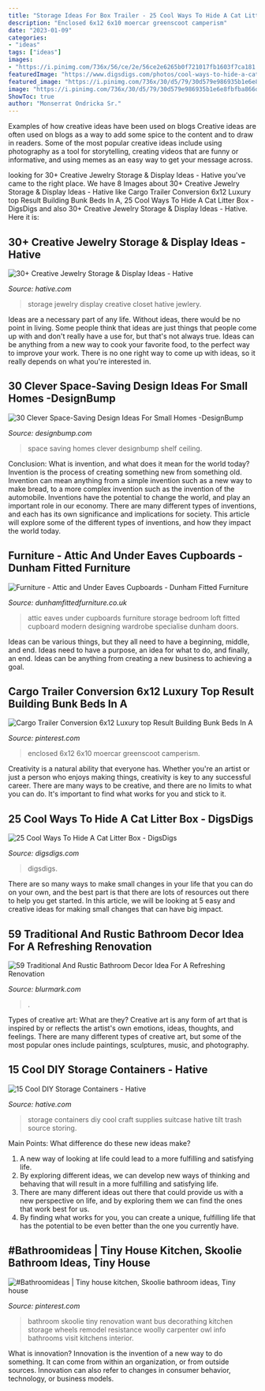 ```yaml
---
title: "Storage Ideas For Box Trailer - 25 Cool Ways To Hide A Cat Litter Box"
description: "Enclosed 6x12 6x10 moercar greenscoot camperism"
date: "2023-01-09"
categories:
- "ideas"
tags: ["ideas"]
images:
- "https://i.pinimg.com/736x/56/ce/2e/56ce2e6265b0f721017fb1603f7ca181.jpg"
featuredImage: "https://www.digsdigs.com/photos/cool-ways-to-hide-a-cat-litter-box-3.jpg"
featured_image: "https://i.pinimg.com/736x/30/d5/79/30d579e986935b1e6e8fbfba866d32b9.jpg"
image: "https://i.pinimg.com/736x/30/d5/79/30d579e986935b1e6e8fbfba866d32b9.jpg"
ShowToc: true
author: "Monserrat Ondricka Sr."
---
```



Examples of how creative ideas have been used on blogs
Creative ideas are often used on blogs as a way to add some spice to the content and to draw in readers. Some of the most popular creative ideas include using photography as a tool for storytelling, creating videos that are funny or informative, and using memes as an easy way to get your message across.

	

		
looking for 30+ Creative Jewelry Storage &amp; Display Ideas - Hative you've came to the right place. We have 8 Images about 30+ Creative Jewelry Storage &amp; Display Ideas - Hative like Cargo Trailer Conversion 6x12 Luxury top Result Building Bunk Beds In A, 25 Cool Ways To Hide A Cat Litter Box - DigsDigs and also 30+ Creative Jewelry Storage &amp; Display Ideas - Hative. Here it is:
		
    
## 30+ Creative Jewelry Storage &amp; Display Ideas - Hative

<img loading=lazy src="https://hative.com/wp-content/uploads/2015/01/jewelry-storage-display-ideas/19-closet-jewlery-storage.jpg" onerror="this.onerror=null;this.src='https://tse3.mm.bing.net/th?id=OIP.CcOPw0UBFo31M4naFHWcrwHaLH&amp;pid=15.1';" alt="30+ Creative Jewelry Storage &amp; Display Ideas - Hative">

_Source: hative.com_

>storage jewelry display creative closet hative jewlery. 

	

Ideas are a necessary part of any life. Without ideas, there would be no point in living. Some people think that ideas are just things that people come up with and don't really have a use for, but that's not always true. Ideas can be anything from a new way to cook your favorite food, to the perfect way to improve your work. There is no one right way to come up with ideas, so it really depends on what you're interested in.

    
## 30 Clever Space-Saving Design Ideas For Small Homes -DesignBump

<img loading=lazy src="https://cdn.designbump.com/wp-content/uploads/2014/09/space-saving-design-ideas-012.jpg" onerror="this.onerror=null;this.src='https://tse1.mm.bing.net/th?id=OIP.HWXpwpngd1phFnr-50t0_AHaJ4&amp;pid=15.1';" alt="30 Clever Space-Saving Design Ideas For Small Homes -DesignBump">

_Source: designbump.com_

>space saving homes clever designbump shelf ceiling. 

	

Conclusion: What is invention, and what does it mean for the world today?
Invention is the process of creating something new from something old. Invention can mean anything from a simple invention such as a new way to make bread, to a more complex invention such as the invention of the automobile. Inventions have the potential to change the world, and play an important role in our economy. There are many different types of inventions, and each has its own significance and implications for society. This article will explore some of the different types of inventions, and how they impact the world today.

    
## Furniture - Attic And Under Eaves Cupboards - Dunham Fitted Furniture

<img loading=lazy src="https://dunhamfittedfurniture.co.uk/wp-content/uploads/2014/01/home-office-cupboard-attic3.jpg" onerror="this.onerror=null;this.src='https://tse4.mm.bing.net/th?id=OIP.U7spiQFOQSOZcwh7xRfuRAHaJ4&amp;pid=15.1';" alt="Furniture - Attic and Under Eaves Cupboards - Dunham Fitted Furniture">

_Source: dunhamfittedfurniture.co.uk_

>attic eaves under cupboards furniture storage bedroom loft fitted cupboard modern designing wardrobe specialise dunham doors. 

	

Ideas can be various things, but they all need to have a beginning, middle, and end. Ideas need to have a purpose, an idea for what to do, and finally, an end. Ideas can be anything from creating a new business to achieving a goal.

    
## Cargo Trailer Conversion 6x12 Luxury Top Result Building Bunk Beds In A

<img loading=lazy src="https://i.pinimg.com/736x/56/ce/2e/56ce2e6265b0f721017fb1603f7ca181.jpg" onerror="this.onerror=null;this.src='https://tse4.mm.bing.net/th?id=OIP.FCL6lIPdAm6OEit7fFMsZQHaJ4&amp;pid=15.1';" alt="Cargo Trailer Conversion 6x12 Luxury top Result Building Bunk Beds In A">

_Source: pinterest.com_

>enclosed 6x12 6x10 moercar greenscoot camperism. 

	

Creativity is a natural ability that everyone has. Whether you're an artist or just a person who enjoys making things, creativity is key to any successful career. There are many ways to be creative, and there are no limits to what you can do. It's important to find what works for you and stick to it.

    
## 25 Cool Ways To Hide A Cat Litter Box - DigsDigs

<img loading=lazy src="https://www.digsdigs.com/photos/cool-ways-to-hide-a-cat-litter-box-3.jpg" onerror="this.onerror=null;this.src='https://tse2.mm.bing.net/th?id=OIP.86Jph4Jx6T0o3EaZk0xbBwHaLJ&amp;pid=15.1';" alt="25 Cool Ways To Hide A Cat Litter Box - DigsDigs">

_Source: digsdigs.com_

>digsdigs. 

	

There are so many ways to make small changes in your life that you can do on your own, and the best part is that there are lots of resources out there to help you get started. In this article, we will be looking at 5 easy and creative ideas for making small changes that can have big impact.

    
## 59 Traditional And Rustic Bathroom Decor Idea For A Refreshing Renovation

<img loading=lazy src="https://www.blurmark.com/wp-content/uploads/2017/05/Elegant-Rustic-Bathroom.jpg" onerror="this.onerror=null;this.src='https://tse2.mm.bing.net/th?id=OIP.mXtswQN4P_Mk6X8yvtzZ9gHaKd&amp;pid=15.1';" alt="59 Traditional And Rustic Bathroom Decor Idea For A Refreshing Renovation">

_Source: blurmark.com_

>. 

	

Types of creative art: What are they?
Creative art is any form of art that is inspired by or reflects the artist's own emotions, ideas, thoughts, and feelings. There are many different types of creative art, but some of the most popular ones include paintings, sculptures, music, and photography.

    
## 15 Cool DIY Storage Containers - Hative

<img loading=lazy src="https://hative.com/wp-content/uploads/2014/11/diy-storage-containers/3-old-suitcase-craft-supplies-holder.jpg" onerror="this.onerror=null;this.src='https://tse2.mm.bing.net/th?id=OIP.TKnGfSCWZWXl5ECbdYWwwwHaJ4&amp;pid=15.1';" alt="15 Cool DIY Storage Containers - Hative">

_Source: hative.com_

>storage containers diy cool craft supplies suitcase hative tilt trash source storing. 

	

Main Points: What difference do these new ideas make?
1. A new way of looking at life could lead to a more fulfilling and satisfying life.
2. By exploring different ideas, we can develop new ways of thinking and behaving that will result in a more fulfilling and satisfying life.
3. There are many different ideas out there that could provide us with a new perspective on life, and by exploring them we can find the ones that work best for us.
4. By finding what works for you, you can create a unique, fulfilling life that has the potential to be even better than the one you currently have.

    
## #Bathroomideas | Tiny House Kitchen, Skoolie Bathroom Ideas, Tiny House

<img loading=lazy src="https://i.pinimg.com/736x/30/d5/79/30d579e986935b1e6e8fbfba866d32b9.jpg" onerror="this.onerror=null;this.src='https://tse3.mm.bing.net/th?id=OIP.EDPow9ayb4Ys6xnW9zqmRwHaNK&amp;pid=15.1';" alt="#Bathroomideas | Tiny house kitchen, Skoolie bathroom ideas, Tiny house">

_Source: pinterest.com_

>bathroom skoolie tiny renovation want bus decorathing kitchen storage wheels remodel resistance woolly carpenter owl info bathrooms visit kitchens interior. 

	

What is innovation?
Innovation is the invention of a new way to do something. It can come from within an organization, or from outside sources. Innovation can also refer to changes in consumer behavior, technology, or business models.

